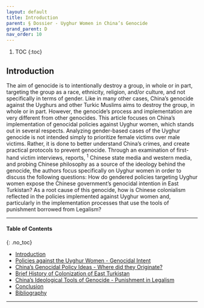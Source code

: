 ```yaml
---
layout: default
title: Introduction
parent: § Dossier - Uyghur Women in China’s Genocide
grand_parent: D 
nav_order: 10 
---
```

<style>
.dont-break-out {
  /* These are technically the same, but use both */
  overflow-wrap: break-word;
  word-wrap: break-word;

     -ms-word-break: break-all;
  /* This is the dangerous one in WebKit, as it breaks things wherever */
  word-break: break-all;
  /* Instead use this non-standard one: */
  word-break: break-word;
}

.youtube-container {
    position: relative;
    width: 100%;
    height: 0;
    padding-bottom: 56.25%;
}
.youtube-video {
    position: absolute;
    top: 0;
    left: 0;
    width: 100%;
    height: 100%;
}

</style>

<div class="dont-break-out" markdown="1">

1. TOC
{:toc}

## Introduction
The aim of genocide is to intentionally destroy a group, in whole or in part, targeting the group as a race, ethnicity, religion, and/or culture, and not specifically in terms of gender. Like in many other cases, China’s genocide against the Uyghurs and other Turkic Muslims aims to destroy the group, in whole or in part. However, the genocide’s process and implementation are very different from other genocides. This article focuses on China’s implementation of genocidal policies against Uyghur women, which stands out in several respects. Analyzing gender-based cases of the Uyghur genocide is not intended simply to prioritize female victims over male victims. Rather, it is done to better understand China’s crimes, and create practical protocols to prevent genocide. Through an examination of first-hand victim interviews, reports, <sup>1</sup> Chinese state media and western media, and probing Chinese philosophy as a source of the ideology behind the genocide, the authors focus specifically on Uyghur women in order to discuss the following questions: How do gendered policies targeting Uyghur women expose the Chinese government’s genocidal intention in East Turkistan? As a root cause of this genocide, how is Chinese colonialism reflected in the policies implemented against Uyghur women and, particularly in the implementation processes that use the tools of punishment borrowed from Legalism?

***

#### Table of Contents
{: .no_toc}

<ul><li> <a href="/docs/D/Dossier-Uyghur-Women-in-China%E2%80%99s-Genocide-1/">Introduction</a></li><li> <a href="/docs/D/Dossier-Uyghur-Women-in-China%E2%80%99s-Genocide-2/">Policies against the Uyghur Women - Genocidal Intent</a></li><li> <a href="/docs/D/Dossier-Uyghur-Women-in-China%E2%80%99s-Genocide-3/">China’s Genocidal Policy Ideas - Where did they Originate?</a></li><li> <a href="/docs/D/Dossier-Uyghur-Women-in-China%E2%80%99s-Genocide-4/">Brief History of Colonization of East Turkistan</a></li><li> <a href="/docs/D/Dossier-Uyghur-Women-in-China%E2%80%99s-Genocide-5/">China’s Ideological Tools of Genocide - Punishment in Legalism</a></li><li> <a href="/docs/D/Dossier-Uyghur-Women-in-China%E2%80%99s-Genocide-6/">Conclusion</a></li><li> <a href="/docs/D/Dossier-Uyghur-Women-in-China%E2%80%99s-Genocide-7/">Bibliography</a></li></ul>

***

</div>
